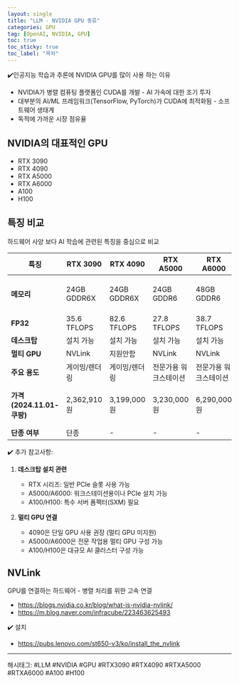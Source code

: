 ```yaml
---
layout: single
title: "LLM - NVIDIA GPU 종류"
categories: GPU
tag: [OpenAI, NVIDIA, GPU]
toc: true
toc_sticky: true
toc_label: "목차"
---
```


✔️인공지능 학습과 추론에 NVIDIA GPU를 많이 사용 하는 이유

- NVIDIA가 병렬 컴퓨팅 플랫폼인 CUDA를 개발 - AI 가속에 대한 조기 투자
- 대부분의 AI/ML 프레임워크(TensorFlow, PyTorch)가 CUDA에 최적화됨 - 소프트웨어 생태계
- 독적에 가까운 시장 점유율

## NVIDIA의 대표적인 GPU

- RTX 3090
- RTX 4090
- RTX A5000
- RTX A6000
- A100
- H100

## 특징 비교

하드웨어 사양 보다 AI 학습에 관련된 특징을 중심으로 비교

| 특징 | RTX 3090 | RTX 4090 | RTX A5000 | RTX A6000 | A100 | H100 |
|------|----------|----------|------------|------------|------|------|
| **메모리** | 24GB GDDR6X | 24GB GDDR6X | 24GB GDDR6 | 48GB GDDR6 | 40GB HBM2 / 80GB HBM2e | 80GB HBM3 |
| **FP32** | 35.6 TFLOPS | 82.6 TFLOPS | 27.8 TFLOPS | 38.7 TFLOPS | 19.5 TFLOPS | 51 TFLOPS |
| **데스크탑** | 설치 가능 | 설치 가능 | 설치 가능 | 설치 가능 | 설치 불가 | 설치 불가 |
| **멀티 GPU** | NVLink | 지원안함 | NVLink | NVLink | NVLink | NVLink |
| **주요 용도** | 게이밍/렌더링 | 게이밍/렌더링 | 전문가용 워크스테이션 | 전문가용 워크스테이션 | AI 학습/추론 | AI 학습/추론 |
| **가격<br/>(2024.11.01-쿠팡)** | 2,362,910원 | 3,199,000원 | 3,230,000원 | 6,290,000원 | 13,600,000원 ~ 29,750,000원 | 42,850,000원 |
| **단종 여부** | 단종 | - | - | - | 단종 | - |

✔️ 추가 참고사항:

1. **데스크탑 설치 관련**
   - RTX 시리즈: 일반 PCIe 슬롯 사용 가능
   - A5000/A6000: 워크스테이션용이나 PCIe 설치 가능
   - A100/H100: 특수 서버 폼팩터(SXM) 필요

2. **멀티 GPU 연결**
   - 4090은 단일 GPU 사용 권장 (멀티 GPU 미지원)
   - A5000/A6000은 전문 작업용 멀티 GPU 구성 가능
   - A100/H100은 대규모 AI 클러스터 구성 가능

## NVLink

GPU를 연결하는 하드웨어 - 병렬 처리를 위한 고속 연결

- <https://blogs.nvidia.co.kr/blog/what-is-nvidia-nvlink/>
- <https://m.blog.naver.com/infracube/223463625493>

✔️ 설치

- <https://pubs.lenovo.com/st650-v3/ko/install_the_nvlink>

---

해시태그: #LLM #NVIDIA #GPU #RTX3090 #RTX4090 #RTXA5000 #RTXA6000 #A100 #H100

